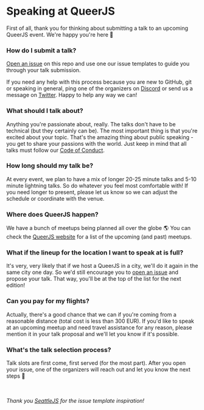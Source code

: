 # Speaking at QueerJS

First of all, thank you for thinking about submitting a talk to an upcoming QueerJS event. We're happy you're here :rainbow: 

### How do I submit a talk?

[Open an issue](https://github.com/queerjs/queerjs-talk-proposals/issues/new/choose) on this repo and use one our issue templates to guide you through your talk submission.

If you need any help with this process because you are new to GitHub, git or speaking in general, ping one of the organizers on [Discord](https://discord.gg/jhMwNfK) or send us a message on [Twitter](https://twitter.com/QueerJS). Happy to help any way we can!

### What should I talk about?

Anything you're passionate about, really. The talks don't have to be technical (but they certainly can be). The most important thing is that you're excited about your topic. That's the amazing thing about public speaking - you get to share your passions with the world. Just keep in mind that all talks must follow our [Code of Conduct](https://queerjs.com/code-of-conduct/).

### How long should my talk be?

At every event, we plan to have a mix of longer 20-25 minute talks and 5-10 minute lightning talks. So do whatever you feel most comfortable with! If you need longer to present, please let us know so we can adjust the schedule or coordinate with the venue.

### Where does QueerJS happen?

We have a bunch of meetups being planned all over the globe :earth_americas: You can check the [QueerJS website](https://queerjs.com/) for a list of the upcoming (and past) meetups. 

### What if the lineup for the location I want to speak at is full?

It's very, very likely that if we host a QueerJS in a city, we'll do it again in the same city one day. So we'd still encourage you to [open an issue](https://github.com/queerjs/queerjs-talk-proposals/issues/new/choose) and propose your talk. That way, you'll be at the top of the list for the next edition!

### Can you pay for my flights?

Actually, there's a good chance that we can if you're coming from a reasonable distance (total cost is less than 300 EUR). If you'd like to speak at an upcoming meetup and need travel assistance for any reason, please mention it in your talk proposal and we'll let you know if it's possible.

### What's the talk selection process?

Talk slots are first come, first served (for the most part). After you open your issue, one of the organizers will reach out and let you know the next steps :tada:

\
\
_Thank you [SeattleJS](https://github.com/seattlejs/) for the issue template inspiration!_
